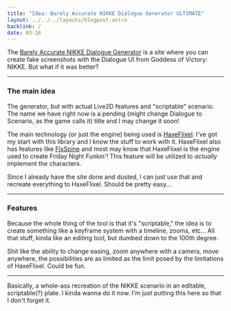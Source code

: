 ```yaml
---
title: "Idea: Barely Accurate NIKKE Dialogue Generator ULTIMATE"
layout: ../../../layouts/blogpost.astro
backlink: /
date: 03-16
---
```


The [Barely Accurate NIKKE Dialogue Generator](https://skuqre.github.io/nikke-font-generator/dialogue/) is a site where you can create fake screenshots with the Dialogue UI from Goddess of Victory: NIKKE. But what if it was better?

---

### The main idea

The generator, but with actual Live2D features and "scriptable" scenario. The name we have right now is a pending (might change Dialogue to Scenario, as the game calls it) title and I may change it soon!

The main technology (or just the engine) being used is [HaxeFlixel](https://haxeflixel.com/). I've got my start with this library and I know the stuff to work with it. HaxeFlixel also has features like [FlxSpine](https://api.haxeflixel.com/flixel/addons/editors/spine/FlxSpine.html) and most may know that HaxeFlixel is the engine used to create Friday Night Funkin'! This feature will be utilized to *actually* implement the characters.

Since I already have the site done and dusted, I can just use that and recreate everything to HaxeFlixel. Should be pretty easy...

---

### Features

Because the whole thing of the tool is that it's "scriptable," the idea is to create something like a keyframe system with a timeline, zooms, etc... All that stuff, kinda like an editing tool, but dumbed down to the 100th degree.

Shit like the ability to change easing, zoom anywhere with a camera, move anywhere, the possibilities are as limited as the limit posed by the limitations of HaxeFlixel. Could be fun.

---

Basically, a whole-ass recreation of the NIKKE scenario in an editable, scriptable(?) plate. I kinda wanna do it now. I'm just putting this here so that I don't forget it.